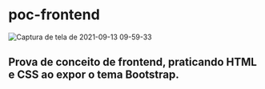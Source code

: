 # poc-frontend

![Captura de tela de 2021-09-13 09-59-33](https://user-images.githubusercontent.com/78800453/133088138-fb940c03-465e-435c-ac3f-b71e50ea4b98.png)
## Prova de conceito de frontend, praticando HTML e CSS ao expor o tema Bootstrap.


